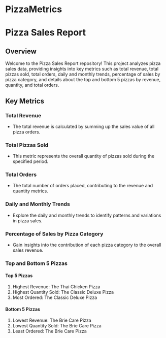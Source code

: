 # PizzaMetrics

# Pizza Sales Report

## Overview

Welcome to the Pizza Sales Report repository! 
This project analyzes pizza sales data, providing insights into key metrics such as total revenue, total pizzas sold, total orders, daily and monthly trends, percentage of sales by pizza category, and details about the top and bottom 5 pizzas by revenue, quantity, and total orders.

## Key Metrics

### Total Revenue
- The total revenue is calculated by summing up the sales value of all pizza orders.

### Total Pizzas Sold
- This metric represents the overall quantity of pizzas sold during the specified period.

### Total Orders
- The total number of orders placed, contributing to the revenue and quantity metrics.

### Daily and Monthly Trends
- Explore the daily and monthly trends to identify patterns and variations in pizza sales.

### Percentage of Sales by Pizza Category
- Gain insights into the contribution of each pizza category to the overall sales revenue.

### Top and Bottom 5 Pizzas

#### Top 5 Pizzas
1. Highest Revenue: The Thai Chicken Pizza
2. Highest Quantity Sold: The Classic Deluxe Pizza
3. Most Ordered: The Classic Deluxe Pizza

#### Bottom 5 Pizzas
1. Lowest Revenue: The Brie Care Pizza 
2. Lowest Quantity Sold: The Brie Care Pizza 
3. Least Ordered: The Brie Care Pizza 
